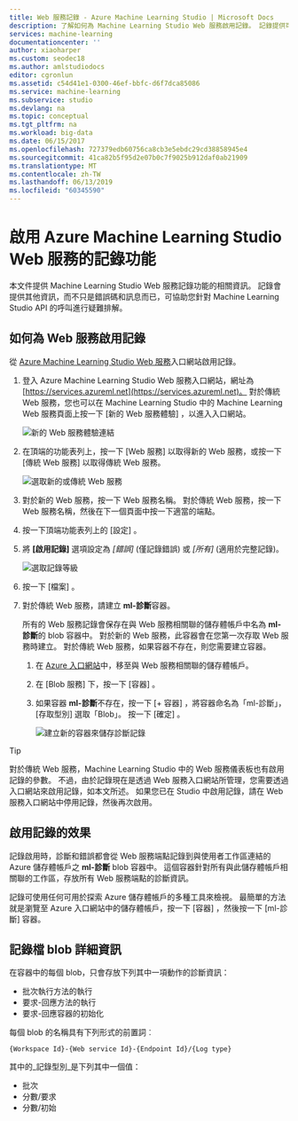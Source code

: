 ```yaml
---
title: Web 服務記錄 - Azure Machine Learning Studio | Microsoft Docs
description: 了解如何為 Machine Learning Studio Web 服務啟用記錄。 記錄提供可協助疑難排解 API 的其他資訊。
services: machine-learning
documentationcenter: ''
author: xiaoharper
ms.custom: seodec18
ms.author: amlstudiodocs
editor: cgronlun
ms.assetid: c54d41e1-0300-46ef-bbfc-d6f7dca85086
ms.service: machine-learning
ms.subservice: studio
ms.devlang: na
ms.topic: conceptual
ms.tgt_pltfrm: na
ms.workload: big-data
ms.date: 06/15/2017
ms.openlocfilehash: 727379edb60756ca8cb3e5ebdc29cd38858945e4
ms.sourcegitcommit: 41ca82b5f95d2e07b0c7f9025b912daf0ab21909
ms.translationtype: MT
ms.contentlocale: zh-TW
ms.lasthandoff: 06/13/2019
ms.locfileid: "60345590"
---
```

# <a name="enable-logging-for-azure-machine-learning-studio-web-services"></a>啟用 Azure Machine Learning Studio Web 服務的記錄功能
本文件提供 Machine Learning Studio Web 服務記錄功能的相關資訊。 記錄會提供其他資訊，而不只是錯誤碼和訊息而已，可協助您針對 Machine Learning Studio API 的呼叫進行疑難排解。  

## <a name="how-to-enable-logging-for-a-web-service"></a>如何為 Web 服務啟用記錄

從 [Azure Machine Learning Studio Web 服務](https://services.azureml.net)入口網站啟用記錄。 

1. 登入 Azure Machine Learning Studio Web 服務入口網站，網址為 [https://services.azureml.net](https://services.azureml.net)。 對於傳統 Web 服務，您也可以在 Machine Learning Studio 中的 Machine Learning Web 服務頁面上按一下 [新的 Web 服務體驗]  ，以進入入口網站。

   ![新的 Web 服務體驗連結](./media/web-services-logging/new-web-services-experience-link.png)

2. 在頂端的功能表列上，按一下 [Web 服務]  以取得新的 Web 服務，或按一下 [傳統 Web 服務]  以取得傳統 Web 服務。

   ![選取新的或傳統 Web 服務](./media/web-services-logging/select-web-service.png)

3. 對於新的 Web 服務，按一下 Web 服務名稱。 對於傳統 Web 服務，按一下 Web 服務名稱，然後在下一個頁面中按一下適當的端點。

4. 按一下頂端功能表列上的 [設定]  。

5. 將 **[啟用記錄]** 選項設定為 *[錯誤]* \(僅記錄錯誤) 或 *[所有]* \(適用於完整記錄)。

   ![選取記錄等級](./media/web-services-logging/enable-logging.png)

6. 按一下 [檔案]  。

7. 對於傳統 Web 服務，請建立 **ml-診斷**容器。

   所有的 Web 服務記錄會保存在與 Web 服務相關聯的儲存體帳戶中名為 **ml-診斷**的 blob 容器中。 對於新的 Web 服務，此容器會在您第一次存取 Web 服務時建立。 對於傳統 Web 服務，如果容器不存在，則您需要建立容器。 

   1. 在 [Azure 入口網站](https://portal.azure.com)中，移至與 Web 服務相關聯的儲存體帳戶。

   2. 在 [Blob 服務]  下，按一下 [容器]  。

   3. 如果容器 **ml-診斷**不存在，按一下 [+ 容器]  ，將容器命名為「ml-診斷」，[存取型別]  選取「Blob」。 按一下 [確定]  。

      ![建立新的容器來儲存診斷記錄](./media/web-services-logging/create-ml-diagnostics-container.png)

> [!TIP]
>
> 對於傳統 Web 服務，Machine Learning Studio 中的 Web 服務儀表板也有啟用記錄的參數。 不過，由於記錄現在是透過 Web 服務入口網站所管理，您需要透過入口網站來啟用記錄，如本文所述。 如果您已在 Studio 中啟用記錄，請在 Web 服務入口網站中停用記錄，然後再次啟用。


## <a name="the-effects-of-enabling-logging"></a>啟用記錄的效果
記錄啟用時，診斷和錯誤都會從 Web 服務端點記錄到與使用者工作區連結的 Azure 儲存體帳戶之 **ml-診斷** blob 容器中。 這個容器針對所有與此儲存體帳戶相關聯的工作區，存放所有 Web 服務端點的診斷資訊。

記錄可使用任何可用於探索 Azure 儲存體帳戶的多種工具來檢視。 最簡單的方法就是瀏覽至 Azure 入口網站中的儲存體帳戶，按一下 [容器]  ，然後按一下 [ml-診斷]  容器。  

## <a name="log-blob-detail-information"></a>記錄檔 blob 詳細資訊
在容器中的每個 blob，只會存放下列其中一項動作的診斷資訊：

* 批次執行方法的執行  
* 要求-回應方法的執行  
* 要求-回應容器的初始化

每個 blob 的名稱具有下列形式的前置詞︰ 


`{Workspace Id}-{Web service Id}-{Endpoint Id}/{Log type}`


其中的_記錄型別_是下列其中一個值：  

* 批次  
* 分數/要求  
* 分數/初始  

